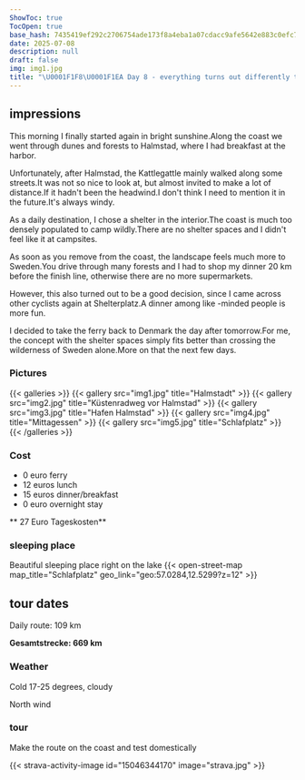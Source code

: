 ```yaml
---
ShowToc: true
TocOpen: true
base_hash: 7435419ef292c2706754ade173f8a4eba1a07cdacc9afe5642e883c0efc7507a
date: 2025-07-08
description: null
draft: false
img: img1.jpg
title: "\U0001F1F8\U0001F1EA Day 8 - everything turns out differently than you think"
---
```


## impressions
This morning I finally started again in bright sunshine.Along the coast we went through dunes and forests to Halmstad, where I had breakfast at the harbor.

Unfortunately, after Halmstad, the Kattlegattle mainly walked along some streets.It was not so nice to look at, but almost invited to make a lot of distance.If it hadn't been the headwind.I don't think I need to mention it in the future.It's always windy.

As a daily destination, I chose a shelter in the interior.The coast is much too densely populated to camp wildly.There are no shelter spaces and I didn't feel like it at campsites.

As soon as you remove from the coast, the landscape feels much more to Sweden.You drive through many forests and I had to shop my dinner 20 km before the finish line, otherwise there are no more supermarkets.

However, this also turned out to be a good decision, since I came across other cyclists again at Shelterplatz.A dinner among like -minded people is more fun.

I decided to take the ferry back to Denmark the day after tomorrow.For me, the concept with the shelter spaces simply fits better than crossing the wilderness of Sweden alone.More on that the next few days.


### Pictures
{{< galleries >}}
{{< gallery src="img1.jpg" title="Halmstadt" >}}
{{< gallery src="img2.jpg" title="Küstenradweg vor Halmstad" >}}
{{< gallery src="img3.jpg" title="Hafen Halmstad" >}}
{{< gallery src="img4.jpg" title="Mittagessen" >}}
{{< gallery src="img5.jpg" title="Schlafplatz" >}}
{{< /galleries >}}

### Cost
- 0 euro ferry
- 12 euros lunch
- 15 euros dinner/breakfast
- 0 euro overnight stay

** 27 Euro Tageskosten**

### sleeping place
Beautiful sleeping place right on the lake
{{< open-street-map map_title="Schlafplatz" geo_link="geo:57.0284,12.5299?z=12" >}}

## tour dates
Daily route: 109 km

**Gesamtstrecke: 669 km**

### Weather
Cold 17-25 degrees, cloudy

North wind

### tour
Make the route on the coast and test domestically

{{< strava-activity-image id="15046344170" image="strava.jpg" >}}
